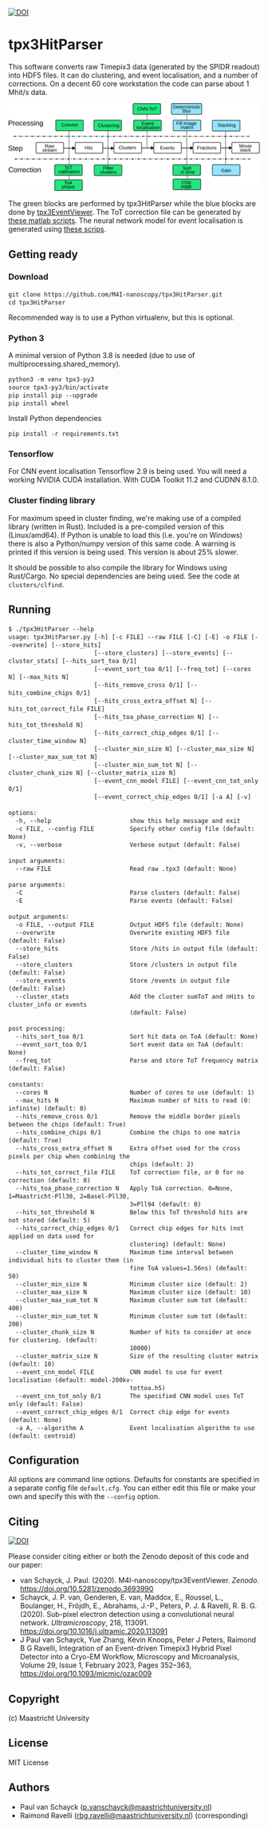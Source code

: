 [![DOI](https://zenodo.org/badge/DOI/10.5281/zenodo.4580458.svg)](https://doi.org/10.5281/zenodo.4580458)

# tpx3HitParser

This software converts raw Timepix3 data (generated by the SPIDR readout) into HDF5 files. It can do clustering, and event
localisation, and a number of corrections. On a decent 60 core workstation the code can parse about 1 Mhit/s data.

![Processing](processing.svg)

The green blocks are performed by tpx3HitParser while the blue blocks are done by [tpx3EventViewer]((https://github.com/M4I-nanoscopy/tpx3EventViewer)). 
The ToT correction file can be generated by [these matlab scripts](https://github.com/M4I-nanoscopy/tpx3-tot-correction). 
The neural network model for event localisation is generated using [these scrips](https://github.com/M4I-nanoscopy/tpx3-event-localisation). 



## Getting ready

### Download

```
git clone https://github.com/M4I-nanoscopy/tpx3HitParser.git
cd tpx3HitParser
```

Recommended way is to use a Python virtualenv, but this is optional.

### Python 3
A minimal version of Python 3.8 is needed (due to use of multiprocessing.shared_memory).

```
python3 -m venv tpx3-py3
source tpx3-py3/bin/activate
pip install pip --upgrade
pip install wheel
```
Install Python dependencies
```
pip install -r requirements.txt
```

### Tensorflow

For CNN event localisation Tensorflow 2.9 is being used. You will need a working 
NVIDIA CUDA installation. With CUDA Toolkit 11.2 and CUDNN 8.1.0. 

### Cluster finding library

For maximum speed in cluster finding, we're making use of a compiled library (written in Rust). Included is a
pre-compiled version of this (Linux/amd64). If Python is unable to load this (i.e. you're on Windows) there is also a Python/numpy version
of this same code. A warning is printed if this version is being used. This version is about 25% slower.

It should be possible to also compile the library for Windows using Rust/Cargo. No special dependencies are being used.
See the code at `clusters/clfind`.

## Running

```
$ ./tpx3HitParser --help
usage: tpx3HitParser.py [-h] [-c FILE] --raw FILE [-C] [-E] -o FILE [--overwrite] [--store_hits]
                        [--store_clusters] [--store_events] [--cluster_stats] [--hits_sort_toa 0/1]
                        [--event_sort_toa 0/1] [--freq_tot] [--cores N] [--max_hits N]
                        [--hits_remove_cross 0/1] [--hits_combine_chips 0/1]
                        [--hits_cross_extra_offset N] [--hits_tot_correct_file FILE]
                        [--hits_toa_phase_correction N] [--hits_tot_threshold N]
                        [--hits_correct_chip_edges 0/1] [--cluster_time_window N]
                        [--cluster_min_size N] [--cluster_max_size N] [--cluster_max_sum_tot N]
                        [--cluster_min_sum_tot N] [--cluster_chunk_size N] [--cluster_matrix_size N]
                        [--event_cnn_model FILE] [--event_cnn_tot_only 0/1]
                        [--event_correct_chip_edges 0/1] [-a A] [-v]

options:
  -h, --help                      show this help message and exit
  -c FILE, --config FILE          Specify other config file (default: None)
  -v, --verbose                   Verbose output (default: False)

input arguments:
  --raw FILE                      Read raw .tpx3 (default: None)

parse arguments:
  -C                              Parse clusters (default: False)
  -E                              Parse events (default: False)

output arguments:
  -o FILE, --output FILE          Output HDF5 file (default: None)
  --overwrite                     Overwrite existing HDF5 file (default: False)
  --store_hits                    Store /hits in output file (default: False)
  --store_clusters                Store /clusters in output file (default: False)
  --store_events                  Store /events in output file (default: False)
  --cluster_stats                 Add the cluster sumToT and nHits to cluster_info or events
                                  (default: False)

post processing:
  --hits_sort_toa 0/1             Sort hit data on ToA (default: None)
  --event_sort_toa 0/1            Sort event data on ToA (default: None)
  --freq_tot                      Parse and store ToT frequency matrix (default: False)

constants:
  --cores N                       Number of cores to use (default: 1)
  --max_hits N                    Maximum number of hits to read (0: infinite) (default: 0)
  --hits_remove_cross 0/1         Remove the middle border pixels between the chips (default: True)
  --hits_combine_chips 0/1        Combine the chips to one matrix (default: True)
  --hits_cross_extra_offset N     Extra offset used for the cross pixels per chip when combining the
                                  chips (default: 2)
  --hits_tot_correct_file FILE    ToT correction file, or 0 for no correction (default: 0)
  --hits_toa_phase_correction N   Apply ToA correction. 0=None, 1=Maastricht-Pll30, 2=Basel-Pll30,
                                  3=Pll94 (default: 0)
  --hits_tot_threshold N          Below this ToT threshold hits are not stored (default: 5)
  --hits_correct_chip_edges 0/1   Correct chip edges for hits (not applied on data used for
                                  clustering) (default: None)
  --cluster_time_window N         Maximum time interval between individual hits to cluster them (in
                                  fine ToA values=1.56ns) (default: 50)
  --cluster_min_size N            Minimum cluster size (default: 2)
  --cluster_max_size N            Maximum cluster size (default: 10)
  --cluster_max_sum_tot N         Maximum cluster sum tot (default: 400)
  --cluster_min_sum_tot N         Minimum cluster sum tot (default: 200)
  --cluster_chunk_size N          Number of hits to consider at once for clustering. (default:
                                  10000)
  --cluster_matrix_size N         Size of the resulting cluster matrix (default: 10)
  --event_cnn_model FILE          CNN model to use for event localisation (default: model-200kv-
                                  tottoa.h5)
  --event_cnn_tot_only 0/1        The specified CNN model uses ToT only (default: False)
  --event_correct_chip_edges 0/1  Correct chip edge for events (default: None)
  -a A, --algorithm A             Event localisation algorithm to use (default: centroid)
```

## Configuration

All options are command line options. Defaults for constants are specified in a separate config file `default.cfg`. You can either
edit this file or make your own and specify this with the `--config` option.

## Citing

[![DOI](https://zenodo.org/badge/DOI/10.5281/zenodo.4580458.svg)](https://doi.org/10.5281/zenodo.4580458)

Please consider citing either or both the Zenodo deposit of this code and our paper:

* van Schayck, J. Paul. (2020). M4I-nanoscopy/tpx3EventViewer. _Zenodo_. https://doi.org/10.5281/zenodo.3693990
* Schayck, J. P. van, Genderen, E. van, Maddox, E., Roussel, L., Boulanger, H., Fröjdh, E., Abrahams, J.-P., Peters, P. J. & Ravelli, R. B. G. (2020). Sub-pixel electron detection using a convolutional neural network. _Ultramicroscopy_, 218, 113091. https://doi.org/10.1016/j.ultramic.2020.113091
* J Paul van Schayck, Yue Zhang, Kèvin Knoops, Peter J Peters, Raimond B G Ravelli, Integration of an Event-driven Timepix3 Hybrid Pixel Detector into a Cryo-EM Workflow, Microscopy and Microanalysis, Volume 29, Issue 1, February 2023, Pages 352–363, https://doi.org/10.1093/micmic/ozac009


## Copyright

(c) Maastricht University

## License

MIT License

## Authors

* Paul van Schayck (p.vanschayck@maastrichtuniversity.nl)
* Raimond Ravelli (rbg.ravelli@maastrichtuniversity.nl) (corresponding)